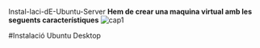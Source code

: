  Instal-laci-dE-Ubuntu-Server
**Hem de crear una maquina virtual amb les seguents característiques**
![cap1](https://github.com/user-attachments/assets/fcd2bb64-6dbe-46eb-9304-809235315c45)

#Instalació Ubuntu Desktop


